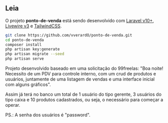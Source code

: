 ## Leia

O projeto **ponto-de-venda** está sendo desenvolvido com [Laravel v10+](https://laravel.com/docs/10.x), [Livewire v3](https://livewire.laravel.com/) e [TailwindCSS](https://tailwindcss.com/).

```sh
git clone https://github.com/vverardO/ponto-de-venda.git
cd ponto-de-venda
composer install
php artisan key:generate
php artisan migrate --seed
php artisan serve
```

Projeto desenvolvido baseado em uma solicitação do 99freelas: "Boa noite! Necessito de um PDV para controle interno, com um crud de produtos e usuários, juntamente de uma listagem de vendas e uma interface inicial com alguns gráficos".

Assim já terá no banco um total de 1 usuário do tipo gerente, 3 usuários do tipo caixa e 10 produtos cadastrados, ou seja, o necessário para começar a operar.

PS.: A senha dos usuários é "password".